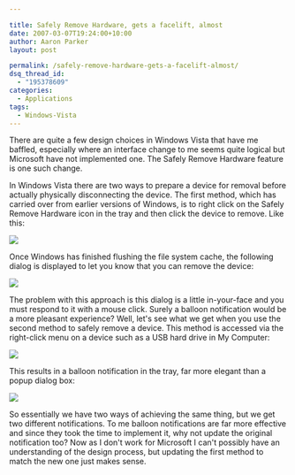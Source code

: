```yaml
---

title: Safely Remove Hardware, gets a facelift, almost
date: 2007-03-07T19:24:00+10:00
author: Aaron Parker
layout: post

permalink: /safely-remove-hardware-gets-a-facelift-almost/
dsq_thread_id:
  - "195378609"
categories:
  - Applications
tags:
  - Windows-Vista
---
```

There are quite a few design choices in Windows Vista that have me baffled, especially where an interface change to me seems quite logical but Microsoft have not implemented one. The Safely Remove Hardware feature is one such change.

In Windows Vista there are two ways to prepare a device for removal before actually physically disconnecting the device. The first method, which has carried over from earlier versions of Windows, is to right click on the Safely Remove Hardware icon in the tray and then click the device to remove. Like this:

![]({{site.baseurl}}/media/2007/03/1000.14.1095.RemoveHardwareMenu.png)

Once Windows has finished flushing the file system cache, the following dialog is displayed to let you know that you can remove the device:

![]({{site.baseurl}}/media/2007/03/1000.14.1096.SafeToRemoveHardware.png)

The problem with this approach is this dialog is a little in-your-face and you must respond to it with a mouse click. Surely a balloon notification would be a more pleasant experience? Well, let's see what we get when you use the second method to safely remove a device. This method is accessed via the right-click menu on a device such as a USB hard drive in My Computer:

![]({{site.baseurl}}/media/2007/03/1000.14.1093.Computer.png)

This results in a balloon notification in the tray, far more elegant than a popup dialog box:

![]({{site.baseurl}}/media/2007/03/1000.14.1094.RemoveHardwareBaloon.png)

So essentially we have two ways of achieving the same thing, but we get two different notifications. To me balloon notifications are far more effective and since they took the time to implement it, why not update the original notification too? Now as I don't work for Microsoft I can't possibly have an understanding of the design process, but updating the first method to match the new one just makes sense.
